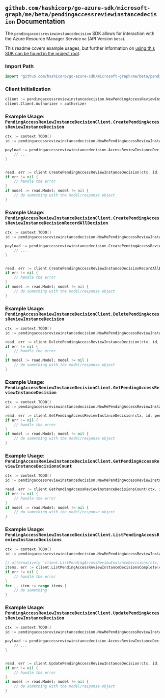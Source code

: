 
## `github.com/hashicorp/go-azure-sdk/microsoft-graph/me/beta/pendingaccessreviewinstancedecision` Documentation

The `pendingaccessreviewinstancedecision` SDK allows for interaction with the Azure Resource Manager Service `me` (API Version `beta`).

This readme covers example usages, but further information on [using this SDK can be found in the project root](https://github.com/hashicorp/go-azure-sdk/tree/main/docs).

### Import Path

```go
import "github.com/hashicorp/go-azure-sdk/microsoft-graph/me/beta/pendingaccessreviewinstancedecision"
```


### Client Initialization

```go
client := pendingaccessreviewinstancedecision.NewPendingAccessReviewInstanceDecisionClientWithBaseURI("https://management.azure.com")
client.Client.Authorizer = authorizer
```


### Example Usage: `PendingAccessReviewInstanceDecisionClient.CreatePendingAccessReviewInstanceDecision`

```go
ctx := context.TODO()
id := pendingaccessreviewinstancedecision.NewMePendingAccessReviewInstanceID("accessReviewInstanceIdValue")

payload := pendingaccessreviewinstancedecision.AccessReviewInstanceDecisionItem{
	// ...
}


read, err := client.CreatePendingAccessReviewInstanceDecision(ctx, id, payload)
if err != nil {
	// handle the error
}
if model := read.Model; model != nil {
	// do something with the model/response object
}
```


### Example Usage: `PendingAccessReviewInstanceDecisionClient.CreatePendingAccessReviewInstanceDecisionRecordAllDecision`

```go
ctx := context.TODO()
id := pendingaccessreviewinstancedecision.NewMePendingAccessReviewInstanceID("accessReviewInstanceIdValue")

payload := pendingaccessreviewinstancedecision.CreatePendingAccessReviewInstanceDecisionRecordAllDecisionRequest{
	// ...
}


read, err := client.CreatePendingAccessReviewInstanceDecisionRecordAllDecision(ctx, id, payload)
if err != nil {
	// handle the error
}
if model := read.Model; model != nil {
	// do something with the model/response object
}
```


### Example Usage: `PendingAccessReviewInstanceDecisionClient.DeletePendingAccessReviewInstanceDecision`

```go
ctx := context.TODO()
id := pendingaccessreviewinstancedecision.NewMePendingAccessReviewInstanceIdDecisionID("accessReviewInstanceIdValue", "accessReviewInstanceDecisionItemIdValue")

read, err := client.DeletePendingAccessReviewInstanceDecision(ctx, id, pendingaccessreviewinstancedecision.DefaultDeletePendingAccessReviewInstanceDecisionOperationOptions())
if err != nil {
	// handle the error
}
if model := read.Model; model != nil {
	// do something with the model/response object
}
```


### Example Usage: `PendingAccessReviewInstanceDecisionClient.GetPendingAccessReviewInstanceDecision`

```go
ctx := context.TODO()
id := pendingaccessreviewinstancedecision.NewMePendingAccessReviewInstanceIdDecisionID("accessReviewInstanceIdValue", "accessReviewInstanceDecisionItemIdValue")

read, err := client.GetPendingAccessReviewInstanceDecision(ctx, id, pendingaccessreviewinstancedecision.DefaultGetPendingAccessReviewInstanceDecisionOperationOptions())
if err != nil {
	// handle the error
}
if model := read.Model; model != nil {
	// do something with the model/response object
}
```


### Example Usage: `PendingAccessReviewInstanceDecisionClient.GetPendingAccessReviewInstanceDecisionsCount`

```go
ctx := context.TODO()
id := pendingaccessreviewinstancedecision.NewMePendingAccessReviewInstanceID("accessReviewInstanceIdValue")

read, err := client.GetPendingAccessReviewInstanceDecisionsCount(ctx, id, pendingaccessreviewinstancedecision.DefaultGetPendingAccessReviewInstanceDecisionsCountOperationOptions())
if err != nil {
	// handle the error
}
if model := read.Model; model != nil {
	// do something with the model/response object
}
```


### Example Usage: `PendingAccessReviewInstanceDecisionClient.ListPendingAccessReviewInstanceDecisions`

```go
ctx := context.TODO()
id := pendingaccessreviewinstancedecision.NewMePendingAccessReviewInstanceID("accessReviewInstanceIdValue")

// alternatively `client.ListPendingAccessReviewInstanceDecisions(ctx, id, pendingaccessreviewinstancedecision.DefaultListPendingAccessReviewInstanceDecisionsOperationOptions())` can be used to do batched pagination
items, err := client.ListPendingAccessReviewInstanceDecisionsComplete(ctx, id, pendingaccessreviewinstancedecision.DefaultListPendingAccessReviewInstanceDecisionsOperationOptions())
if err != nil {
	// handle the error
}
for _, item := range items {
	// do something
}
```


### Example Usage: `PendingAccessReviewInstanceDecisionClient.UpdatePendingAccessReviewInstanceDecision`

```go
ctx := context.TODO()
id := pendingaccessreviewinstancedecision.NewMePendingAccessReviewInstanceIdDecisionID("accessReviewInstanceIdValue", "accessReviewInstanceDecisionItemIdValue")

payload := pendingaccessreviewinstancedecision.AccessReviewInstanceDecisionItem{
	// ...
}


read, err := client.UpdatePendingAccessReviewInstanceDecision(ctx, id, payload)
if err != nil {
	// handle the error
}
if model := read.Model; model != nil {
	// do something with the model/response object
}
```
